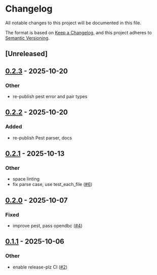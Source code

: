 # Changelog

All notable changes to this project will be documented in this file.

The format is based on [Keep a Changelog](https://keepachangelog.com/en/1.0.0/),
and this project adheres to [Semantic Versioning](https://semver.org/spec/v2.0.0.html).

## [Unreleased]

## [0.2.3](https://github.com/oxibus/can-dbc-pest/compare/v0.2.2...v0.2.3) - 2025-10-20

### Other

- re-publish pest error and pair types

## [0.2.2](https://github.com/oxibus/can-dbc-pest/compare/v0.2.1...v0.2.2) - 2025-10-20

### Added

- re-publish Pest parser, docs

## [0.2.1](https://github.com/oxibus/can-dbc-pest/compare/v0.2.0...v0.2.1) - 2025-10-13

### Other

- space linting
- fix parse case, use test_each_file ([#6](https://github.com/oxibus/can-dbc-pest/pull/6))

## [0.2.0](https://github.com/oxibus/can-dbc-pest/compare/v0.1.1...v0.2.0) - 2025-10-07

### Fixed

- improve pest, pass opendbc ([#4](https://github.com/oxibus/can-dbc-pest/pull/4))

## [0.1.1](https://github.com/oxibus/can-dbc-pest/compare/v0.1.0...v0.1.1) - 2025-10-06

### Other

- enable release-plz CI ([#2](https://github.com/oxibus/can-dbc-pest/pull/2))
